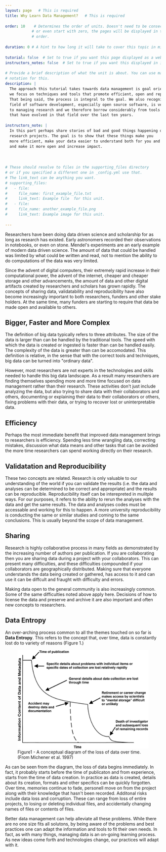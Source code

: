 ```yaml
---
layout: page   # This is required
title: Why Learn Data Management?   # This is required

order: 10    # Determines the order of units. Doesn't need to be consecutive though
            # or even start with zero, the pages will be displayed in their sort
            # order.

duration: 0 # A hint to how long it will take to cover this topic in mintues.

tutorial: false  # Set to true if you want this page displayed as a web page
instructors_notes: false  # Set to true if you want this displayed in instructors notes

# Provide a brief description of what the unit is about. You can use markdown
# notation for this.
description: |
  The approach this tutorial takes towards data management is goal oriented in that
  we focus on techniques and tools that promote efficient, open and reproducible science.
  That being said, the process is integral to the goal. We also recognize that the 
  field of software development, especially open source software, is very similar
  to managing research and we therefore borrow considerably from tools and best practices
  that have evolved in that field over the last ten years.

instructors_note: |
  In this part perhaps share stories of bad and good things happening during
  research projects. The goal is to show that these things make you 
  more efficient, make your data easier to understand both for you and others,
  and make it more open and increase impact.
  

  
# These should resolve to files in the supporting_files directory
# or if you specified a different one in _config.yml use that.
# The link_text can be anything you want.
# supporting_files:
#   - file:
#     file_name: first_example_file.txt
#     link_text: Example file  for this unit.
#   - file:
#     file_name: another_example_file.png
#     link_text: Example image for this unit.

---
```


Researchers have been doing data driven science and scholarship for as long as research has existed. Early astronomers recorded their
observations in notebooks, or even on stone. Mendel's experiments are an early example of modern data driven science. The amount of data
that could be handled was limited by what could be written and read, not to mention the ability to do computations of the data was very 
limited. 

Since the advent of digital computers, their extremely rapid increase in their computational power, the advent of the internet, cheaper and 
cheaper storage and other advancements, the amount of data and other digital artifacts created by researchers and scholars has grown rapidly. 
The concepts of sharing data, validatability and reproducibility have also become increasingly important to both researchers, funders and other
stake holders. At the same time, many funders are starting to require that data be made open and available to others.


## Bigger, Faster and More Complex

The definition of big data typically refers to three attributes. The size of the data is larger than 
can be handled by the traditional tools. The speed with which the data is created or ingested is faster
than can be handled easily. The complexity of the data is greater than can be accomodated. This definition is 
relative, in the sense that with the correct tools and techniques, big data can be turned into "ordinary data".

However, most researchers are not experts in the technologies and skills needed to handle this big data landscape. As 
a result many researchers are finding themselves spending more and more time focused on data management rather than 
their research. These activities don't just include analyzing the data, but also trying to share data with their collaborators 
and others, documenting or explaining their data to their collaborators or others, fixing problems with their data, 
or trying to recover lost or uninterpretable data.

## Efficiency

Perhaps the most immediate benefit that improved data management brings to researchers is efficiency. Spendng 
less time wrangling data, correcting mistakes, discussion what data means and other tasks that can be avoided
the more time researchers can spend working directly on their research.

## Validatation and Reproducibility

These two concepts are related. Research is only valuable to our understanding of the world if you can
validate the results (i.e. the data and analyses can be determined to be correct and appropriate) and the results
can be reproducible. Reproducibility itself can be interepreted in mulitple ways. For our purposes, it refers to the 
ability to rerun the analyses with the data and get the same results. The data and analyses codes must be accessable and 
working for this to happen. A more university reproducibility is conducting the same or similar studies and coming to the 
same conclusions. This is usually beyond the scope of data management.

## Sharing

Research is highly collaborative process in many fields as demonstrated by the increasing number of authors per publication.
If you are collaborating then you are sharing data during a project with your collaborators. This can present many difficulties,
and these difficulties compounded if your collaborators are geographically distributed. Making sure that everyone
understands the data being created or gathered, has access to it and can use it can be diffcult and fraught with difficulty and
errors.

Making data open to the general community is also increasingly common. Some of the same difficulties noted above apply here.
Decisions of how to license the data and preserve and archive it are also important and often new concepts to researchers.

## Data Entropy

An over-arching process common to all the themes touched on so far is **Data Entropy**. This refers to the concept that,
over time, data is constantly lost do to variety of reasons (Figure 1.)

<figure>
  <img src="/assets/img/slides/data_entropy.png" alt="data entropy" style="width:75%%">
  <figcaption>Figure1 - A conceptual diagram of the loss of data over time. (From Michener et al. 1997)</figcaption>
</figure>

As can be seen from the diagram, the loss of data begins immediately. In fact, it probably starts before the time of 
publicaton and from experience, starts from the time of data creation. In practice as data is created, details about 
its creation, formats and other specifics can be quickly forgotten. Over time, memories continue to fade, personell 
move on from the project along with their knowledge that hasn't been recorded. Additonal risks include data loss and
corruption. These can range from loss of entire projects, to losing or deleting individual files, and accidentally changing
names of files or contents of files. 

Better data management can help alleviate all these problems. While there are no one size fits all solutons, by being aware of the
problems and best practices one can adapt the information and tools to fit their own needs. In fact, as with many things,
managing data is an on-going learning process. As new ideas come forth and technologies change, our practices will 
adapt with it. 









